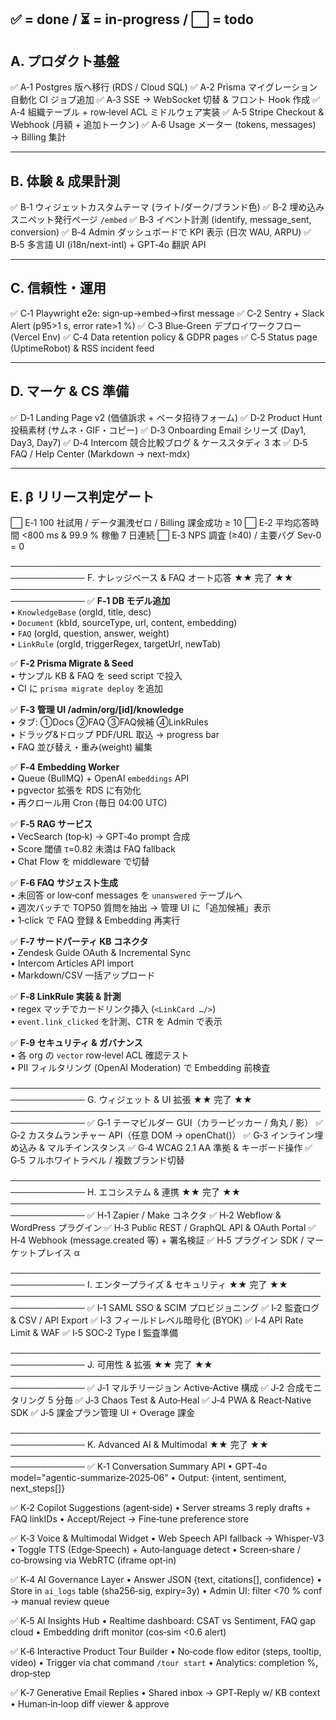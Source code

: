 ✅ = done / ⏳ = in‑progress / ⬜ = todo
---------------------------------------------------------
A. プロダクト基盤
---------------------------------------------------------
✅  A‑1  Postgres 版へ移行 (RDS / Cloud SQL)
✅  A‑2  Prisma マイグレーション自動化 CI ジョブ追加
✅  A‑3  SSE → WebSocket 切替 & フロント Hook 作成
✅  A‑4  組織テーブル + row‑level ACL ミドルウェア実装
✅  A‑5  Stripe Checkout & Webhook (月額 + 追加トークン)
✅  A‑6  Usage メーター (tokens, messages) → Billing 集計

---------------------------------------------------------
B. 体験 & 成果計測
---------------------------------------------------------
✅  B‑1  ウィジェットカスタムテーマ (ライト/ダーク/ブランド色)
✅  B‑2  埋め込みスニペット発行ページ `/embed`
✅  B‑3  イベント計測 (identify, message_sent, conversion)
✅  B‑4  Admin ダッシュボードで KPI 表示 (日次 WAU, ARPU)
✅  B‑5  多言語 UI (i18n/next-intl) + GPT‑4o 翻訳 API

---------------------------------------------------------
C. 信頼性・運用
---------------------------------------------------------
✅  C‑1  Playwright e2e: sign‑up→embed→first message
✅  C‑2  Sentry + Slack Alert (p95>1 s, error rate>1 %)
✅  C‑3  Blue‑Green デプロイワークフロー (Vercel Env)
✅  C‑4  Data retention policy & GDPR pages
✅  C‑5  Status page (UptimeRobot) & RSS incident feed

---------------------------------------------------------
D. マーケ & CS 準備
---------------------------------------------------------
✅  D‑1  Landing Page v2 (価値訴求 + ベータ招待フォーム)
✅  D‑2  Product Hunt 投稿素材 (サムネ・GIF・コピー)
✅  D‑3  Onboarding Email シリーズ (Day1, Day3, Day7)
✅  D‑4  Intercom 競合比較ブログ & ケーススタディ 3 本
✅  D‑5  FAQ / Help Center (Markdown → next-mdx)

---------------------------------------------------------
E. β リリース判定ゲート
---------------------------------------------------------
⬜  E‑1  100 社試用 / データ漏洩ゼロ / Billing 課金成功 ≥ 10
⬜  E‑2  平均応答時間 <800 ms & 99.9 % 稼働 7 日連続
⬜  E‑3  NPS 調査 (≥40) / 主要バグ Sev‑0 = 0


──────────────────────────────────────────────────────────────
F. ナレッジベース & FAQ オート応答      ★★ 完了 ★★
──────────────────────────────────────────────────────────────
✅  **F‑1  DB モデル追加**  
        • `KnowledgeBase` (orgId, title, desc)  
        • `Document` (kbId, sourceType, url, content, embedding)  
        • `FAQ` (orgId, question, answer, weight)  
        • `LinkRule` (orgId, triggerRegex, targetUrl, newTab)

✅  **F‑2  Prisma Migrate & Seed**  
        • サンプル KB & FAQ を seed script で投入  
        • CI に `prisma migrate deploy` を追加

✅  **F‑3  管理 UI /admin/org/[id]/knowledge**  
        • タブ: ①Docs ②FAQ ③FAQ候補 ④LinkRules  
        • ドラッグ&ドロップ PDF/URL 取込 → progress bar  
        • FAQ 並び替え・重み(weight) 編集

✅  **F‑4  Embedding Worker**  
        • Queue (BullMQ) + OpenAI `embeddings` API  
        • pgvector 拡張を RDS に有効化  
        • 再クロール用 Cron (毎日 04:00 UTC)

✅  **F‑5  RAG サービス**  
        • VecSearch (top‑k) → GPT‑4o prompt 合成  
        • Score 閾値 τ=0.82 未満は FAQ fallback  
        • Chat Flow を middleware で切替

✅  **F‑6  FAQ サジェスト生成**  
        • 未回答 or low‑conf messages を `unanswered` テーブルへ  
        • 週次バッチで TOP50 質問を抽出 → 管理 UI に「追加候補」表示  
        • 1‑click で FAQ 登録 & Embedding 再実行

✅  **F‑7  サードパーティ KB コネクタ**  
        • Zendesk Guide OAuth & Incremental Sync  
        • Intercom Articles API import  
        • Markdown/CSV 一括アップロード

✅  **F‑8  LinkRule 実装 & 計測**  
        • regex マッチでカードリンク挿入 (`<LinkCard …/>`)  
        • `event.link_clicked` を計測、CTR を Admin で表示

✅  **F‑9  セキュリティ & ガバナンス**  
        • 各 org の `vector` row‑level ACL 確認テスト  
        • PII フィルタリング (OpenAI Moderation) で Embedding 前検査


──────────────────────────────────────────────────────────────
G. ウィジェット & UI 拡張       ★★ 完了 ★★
──────────────────────────────────────────────────────────────
✅  G‑1  テーマビルダー GUI（カラーピッカー / 角丸 / 影）
✅  G‑2  カスタムランチャー API（任意 DOM → openChat()）
✅  G‑3  インライン埋め込み & マルチインスタンス
✅  G‑4  WCAG 2.1 AA 準拠 & キーボード操作
✅  G‑5  フルホワイトラベル / 複数ブランド切替

──────────────────────────────────────────────────────────────
H. エコシステム & 連携       ★★ 完了 ★★
──────────────────────────────────────────────────────────────
✅  H‑1  Zapier / Make コネクタ
✅  H‑2  Webflow & WordPress プラグイン
✅  H‑3  Public REST / GraphQL API & OAuth Portal
✅  H‑4  Webhook (message.created 等) + 署名検証
✅  H‑5  プラグイン SDK / マーケットプレイス α

──────────────────────────────────────────────────────────────
I. エンタープライズ & セキュリティ ★★ 完了 ★★
──────────────────────────────────────────────────────────────
✅  I‑1  SAML SSO & SCIM プロビジョニング
✅  I‑2  監査ログ & CSV / API Export
✅  I‑3  フィールドレベル暗号化 (BYOK)
✅  I‑4  API Rate Limit & WAF
✅  I‑5  SOC‑2 Type I 監査準備

──────────────────────────────────────────────────────────────
J. 可用性 & 拡張                 ★★ 完了 ★★
──────────────────────────────────────────────────────────────
✅  J‑1  マルチリージョン Active‑Active 構成
✅  J‑2  合成モニタリング 5 分毎
✅  J‑3  Chaos Test & Auto‑Heal
✅  J‑4  PWA & React‑Native SDK
✅  J‑5  課金プラン管理 UI + Overage 課金


──────────────────────────────────────────────────────────────
K. Advanced AI & Multimodal                 ★★ 完了 ★★
──────────────────────────────────────────────────────────────
✅  K‑1  Conversation Summary API
        • GPT‑4o   model="agentic-summarize‑2025‑06"
        • Output: {intent, sentiment, next_steps[]}

✅  K‑2  Copilot Suggestions (agent‑side)
        • Server streams 3 reply drafts + FAQ linkIDs
        • Accept/Reject → Fine‑tune preference store

✅  K‑3  Voice & Multimodal Widget
        • Web Speech API fallback → Whisper‑V3
        • Toggle TTS (Edge‑Speech) + Auto‑language detect
        • Screen‑share / co‑browsing via WebRTC (iframe opt‑in)

✅  K‑4  AI Governance Layer
        • Answer JSON {text, citations[], confidence}
        • Store in `ai_logs` table (sha256‑sig, expiry=3y)
        • Admin UI: filter <70 % conf → manual review queue

✅  K‑5  AI Insights Hub
        • Realtime dashboard: CSAT vs Sentiment, FAQ gap cloud
        • Embedding drift monitor (cos‑sim <0.6 alert)

✅  K‑6  Interactive Product Tour Builder
        • No‑code flow editor (steps, tooltip, video)
        • Trigger via chat command `/tour start`
        • Analytics: completion %, drop‑step

✅  K‑7  Generative Email Replies
        • Shared inbox → GPT‑Reply w/ KB context
        • Human‑in‑loop diff viewer & approve

